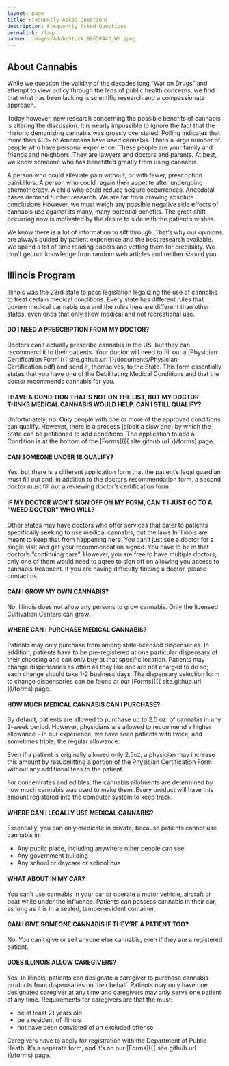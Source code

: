 ```yaml
---
layout: page
title: Frequently Asked Questions
description: Frequently Asked Questions
permalink: /faq/
banner: images/AdobeStock_89650443_WM.jpeg
---
```



## About Cannabis
While we question the validity of the decades long “War on Drugs” and attempt
to view policy through the lens of public health concerns, we find that what has
been lacking is scientific research and a compassionate approach.

Today however, new research concerning the possible benefits of cannabis is
altering the discussion. It is nearly impossible to ignore the fact that the
rhetoric demonizing cannabis was grossly overstated. Polling indicates that more
than 40% of Americans have used cannabis. That’s a large number of people who have
personal experience. These people are your family and friends and neighbors.
They are lawyers and doctors and parents. At best, we know someone who has
benefitted greatly from using cannabis.

A person who could alleviate pain without, or with fewer, prescription painkillers.
A person who could regain their appetite after undergoing chemotherapy.
A child who could reduce seizure occurrences. Anecdotal cases demand further
research. We are far from drawing absolute conclusions.However, we must weigh
any possible negative side effects of cannabis use against its many, many potential
benefits. The great shift occurring now is motivated by the desire to side with
the patient’s wishes.

We know there is a lot of information to sift through. That’s why our opinions are
always guided by patient experience and the best research available. We spend a
lot of time reading papers and vetting them for credibility. We don’t get our
knowledge from random web articles and neither should you.

## Illinois Program
Illinois was the 23rd state to pass legislation legalizing the use of cannabis to
treat certain medical conditions. Every state has different rules that govern
medical cannabis use and the rules here are different than other states, even
ones that only allow medical and not recreational use.

#### DO I NEED A PRESCRIPTION FROM MY DOCTOR?
Doctors can’t actually prescribe cannabis in the US, but they can recommend it to their patients.
Your doctor will need to fill out a [Physician Certification Form]({{ site.github.url }}/documents/Physician-Certification.pdf)
and send it, themselves, to the State. This form essentially states that you have one of the Debilitating Medical Conditions
and that the doctor recommends cannabis for you.

#### I HAVE A CONDITION THAT’S NOT ON THE LIST, BUT MY DOCTOR THINKS MEDICAL CANNABIS WOULD HELP. CAN I STILL QUALIFY?
Unfortunately, no. Only people with one or more of the approved conditions can qualify.
However, there is a process (albeit a slow one) by which the State can be petitioned to add conditions.
The application to add a Condition is at the bottom of the [Forms]({{ site.github.url }}/forms) page.

#### CAN SOMEONE UNDER 18 QUALIFY?
Yes, but there is a different application form that the patient’s legal guardian must fill out and,
in addition to the doctor’s recommendation form, a second doctor must fill out a reviewing doctor’s
certification form.

#### IF MY DOCTOR WON’T SIGN OFF ON MY FORM, CAN’T I JUST GO TO A “WEED DOCTOR” WHO WILL?
Other states may have doctors who offer services that cater to patients specifically
seeking to use medical cannabis, but the laws In Illinois are meant to keep that from
happening here. You can’t just see a doctor for a single visit and get your recommendation
signed. You have to be in that doctor’s “continuing care”. However, you are free to
have multiple doctors; only one of them would need to agree to sign off on allowing you
access to cannabis treatment.  If you are having difficulty finding a doctor, please contact us.

#### CAN I GROW MY OWN CANNABIS?
No. Illinois does not allow any persons to grow cannabis. Only the licensed Cultivation Centers can grow.

#### WHERE CAN I PURCHASE MEDICAL CANNABIS?
Patients may only purchase from among state-licensed dispensaries.  In addition, patients
have to be pre-registered at one particular dispensary of their choosing and can only
buy at that specific location.  Patients may change dispensaries as often as they like
and are not charged to do so; each change should take 1-2 business days.  The dispensary
selection form to change dispensaries can be found at our [Forms]({{ site.github.url }}/forms) page.

#### HOW MUCH MEDICAL CANNABIS CAN I PURCHASE?
By default, patients are allowed to purchase up to 2.5 oz. of cannabis in any 2-week period.
However, physicians are allowed to recommend a higher allowance – in our experience,
we have seen patients with twice, and sometimes triple, the regular allowance.  

Even if a patient is originally allowed only 2.5oz, a physician may increase this
amount by resubmitting a portion of the Physician Certification Form without any
additional fees to the patient.

For concentrates and edibles, the cannabis allotments are determined by how much
cannabis was used to make them. Every product will have this amount registered
into the computer system to keep track.

#### WHERE CAN I LEGALLY USE MEDICAL CANNABIS?
Essentially, you can only medicate in private, because patients cannot use cannabis in:

* Any public place, including anywhere other people can see.
* Any government building
* Any school or daycare or school bus

#### WHAT ABOUT IN MY CAR?
You can’t use cannabis in your car or operate a motor vehicle, aircraft or boat
while under the influence. Patients can possess cannabis in their car, as
long as it is in a sealed, tamper-evident container.

#### CAN I GIVE SOMEONE CANNABIS IF THEY’RE A PATIENT TOO?
No. You can’t give or sell anyone else cannabis, even if they are a registered patient.

#### DOES ILLINOIS ALLOW CAREGIVERS?
Yes. In Illinois, patients can designate a caregiver to purchase cannabis products
from dispensaries on their behalf. Patients may only have one designated caregiver
at any time and caregivers may only serve one patient at any time. Requirements
for caregivers are that the must:

* be at least 21 years old
* be a resident of Illinois
* not have been convicted of an excluded offense

Caregivers have to apply for registration with the Department of Public Heath.
It’s a separate form, and it’s on our [Forms]({{ site.github.url }}/forms) page.
